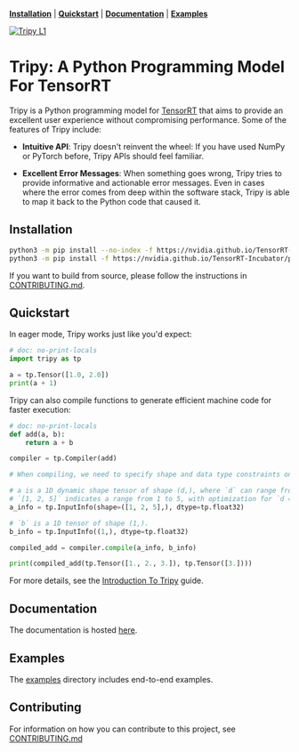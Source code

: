 <!-- Tripy: DOC: OMIT Start -->
[**Installation**](#installation) | [**Quickstart**](#quickstart) | [**Documentation**](#documentation) | [**Examples**](#examples)

[![Tripy L1](https://github.com/NVIDIA/TensorRT-Incubator/actions/workflows/tripy-l1.yml/badge.svg)](https://github.com/NVIDIA/TensorRT-Incubator/actions/workflows/tripy-l1.yml)
<!-- Tripy: DOC: OMIT End -->

# Tripy: A Python Programming Model For TensorRT

Tripy is a Python programming model for [TensorRT](https://developer.nvidia.com/tensorrt) that aims to provide an excellent
user experience without compromising performance. Some of the features of Tripy include:

- **Intuitive API**: Tripy doesn't reinvent the wheel: If you have used NumPy or
    PyTorch before, Tripy APIs should feel familiar.

- **Excellent Error Messages**: When something goes wrong, Tripy tries to provide
    informative and actionable error messages. Even in cases where the error comes
    from deep within the software stack, Tripy is able to map it back to the Python code
    that caused it.


## Installation

```bash
python3 -m pip install --no-index -f https://nvidia.github.io/TensorRT-Incubator/packages.html tripy --no-deps
python3 -m pip install -f https://nvidia.github.io/TensorRT-Incubator/packages.html tripy
```

<!-- Tripy: DOC: OMIT Start -->
If you want to build from source, please follow the instructions in [CONTRIBUTING.md](./CONTRIBUTING.md).
<!-- Tripy: DOC: OMIT End -->

## Quickstart

In eager mode, Tripy works just like you'd expect:

```py
# doc: no-print-locals
import tripy as tp

a = tp.Tensor([1.0, 2.0])
print(a + 1)
```

Tripy can also compile functions to generate efficient machine code for faster execution:

```py
# doc: no-print-locals
def add(a, b):
    return a + b

compiler = tp.Compiler(add)

# When compiling, we need to specify shape and data type constraints on the inputs:

# a is a 1D dynamic shape tensor of shape (d,), where `d` can range from 1 to 5.
# `[1, 2, 5]` indicates a range from 1 to 5, with optimization for `d = 2`.
a_info = tp.InputInfo(shape=([1, 2, 5],), dtype=tp.float32)

# `b` is a 1D tensor of shape (1,).
b_info = tp.InputInfo((1,), dtype=tp.float32)

compiled_add = compiler.compile(a_info, b_info)

print(compiled_add(tp.Tensor([1., 2., 3.]), tp.Tensor([3.])))
```

For more details, see the
[Introduction To Tripy](https://nvidia.github.io/TensorRT-Incubator/pre0_user_guides/00-introduction-to-tripy.html)
guide.


<!-- Tripy: DOC: OMIT Start -->

## Documentation

The documentation is hosted [here](https://nvidia.github.io/TensorRT-Incubator/).


## Examples

The [examples](./examples/) directory includes end-to-end examples.


## Contributing

For information on how you can contribute to this project, see [CONTRIBUTING.md](./CONTRIBUTING.md)

<!-- Tripy: DOC: OMIT End -->
